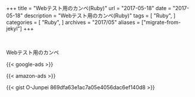 +++
title = "Webテスト用のカンペ(Ruby)"
url = "2017-05-18"
date = "2017-05-18"
description = "Webテスト用のカンペ(Ruby)"
tags = [
    "Ruby",
]
categories = [
    "Ruby",
]
archives = "2017/05"
aliases = ["migrate-from-jekyl"]
+++

<br>

Webテスト用のカンペ

<!-- Google Ads -->
{{< google-ads >}}

<!-- Amazon Ads -->
{{< amazon-ads >}}

{{< gist O-Junpei 869dfa63e1ac7a05e4056dac6ef140d8 >}}
